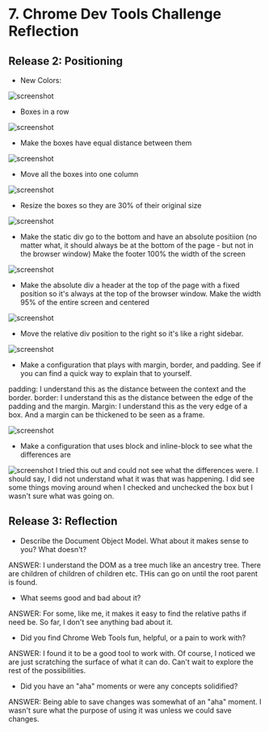 # 7. Chrome Dev Tools Challenge Reflection

## Release 2: Positioning

- New Colors:

![screenshot]( ../imgs/screenshot1.png)

- Boxes in a row

![screenshot]( ../imgs/screenshot2.png)

- Make the boxes have equal distance between them

![screenshot]( ../imgs/screenshot3.png)

- Move all the boxes into one column

![screenshot]( ../imgs/screenshot4.png)

- Resize the boxes so they are 30% of their original size

![screenshot]( ../imgs/screenshot5.png)

- Make the static div go to the bottom and have an absolute positiion (no matter what, it should always be at the bottom of the page - but not in the browser window) Make the footer 100% the width of the screen

![screenshot]( ../imgs/screenshot6.png)

- Make the absolute div a header at the top of the page with a fixed position so it's always at the top of the browser window. Make the width 95% of the entire screen and centered

![screenshot]( ../imgs/screenshot7.png)

- Move the relative div position to the right so it's like a right sidebar.

![screenshot]( ../imgs/screenshot8.png)

- Make a configuration that plays with margin, border, and padding. See if you can find a quick way to explain that to yourself.

padding: I understand this as the distance between the context and the border.
border: I understand this as the distance between the edge of the padding and the margin.
Margin: I understand this as the very edge of a box. And a margin can be thickened to be seen as a frame.

![screenshot]( ../imgs/screenshot9.png)

- Make a configuration that uses block and inline-block to see what the differences are

![screenshot]( ../imgs/screenshot10.png)
I tried this out and could not see what the differences were. I should say, I did not understand what it was that was happening. I did see some things moving around when I checked and unchecked the box but I wasn't sure what was going on.

## Release 3: Reflection
<!-- Remember, reflections should only take about 10-15 minutes to write -->

* Describe the Document Object Model. What about it makes sense to you? What doesn't?

ANSWER: I understand the DOM as a tree much like an ancestry tree. There are children of children of children etc. THis can go on until the root parent is found.

* What seems good and bad about it?

ANSWER: For some, like me, it makes it easy to find the relative paths if need be. So far, I don't see anything bad about it.


* Did you find Chrome Web Tools fun, helpful, or a pain to work with?

ANSWER: I found it to be a good tool to work with. Of course, I noticed we are just scratching the surface of what it can do. Can't wait to explore the rest of the possibilities.

* Did you have an "aha" moments or were any concepts solidified?

ANSWER: Being able to save changes was somewhat of an "aha" moment. I wasn't sure what the purpose of using it was unless we could save changes.